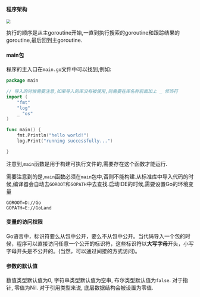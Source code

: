 #### 程序架构

<img src="E:\截图文件\goroutine程序架构.png" style="zoom:67%;" />

执行的顺序是从主goroutine开始,一直到执行搜索的goroutine和跟踪结果的goroutine,最后回到主goroutine.

#### main包

程序的主入口在`main.go`文件中可以找到,例如:

```go
package main

// 导入的时候需要注意,如果导入的库没有被使用,则需要在库名称前面加上 _ 修饰符
import (
	"fmt"
	"log"
	_ "os"
)

func main() {
	fmt.Println("hello world!")
	log.Print("running successfully...")

}
```

注意到,`main`函数是用于构建可执行文件的,需要存在这个函数才能运行.

需要注意到的是,`main`函数必须在`main`包中,否则不能构建.从标准库中导入代码的时候,编译器会自动去`GOROOT`和`GOPATH`中去查找.启动IDE的时候,需要设置Go的环境变量

```properties
GOROOT=D://Go
GOPATH=E://GoLand
```

#### 变量的访问权限

Go语言中，标识符要么从包中公开，要么不从包中公开。当代码导入一个包的时候，程序可以直接访问任意一个公开的标识符，这些标识符以**大写字母**开头，小写字母开头是不公开的。(当然，可以通过间接的方式访问)。

#### 参数的默认值

数值类型默认值为0, 字符串类型默认值为空串, 布尔类型默认值为`false`. 对于指针, 零值为Nil. 对于引用类型来说, 底层数据结构会被设置为零值.

